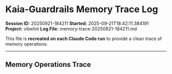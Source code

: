 # Kaia-Guardrails Memory Trace Log

**Session ID:** 20250921-184211
**Started:** 2025-09-21T18:42:11.384191
**Project:** vibelint
**Log File:** memory-trace-20250921-184211.md

This file is **recreated on each Claude Code run** to provide a clean trace of memory operations.

---

## Memory Operations Trace

